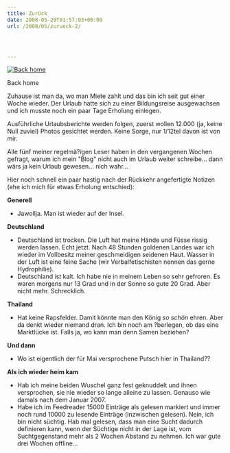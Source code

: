 ```yaml
---
title: Zurück
date: 2008-05-29T01:57:03+00:00
url: /2008/05/zurueck-2/




---
```

<div class="flickr">
  <a href="http://www.flickr.com/photos/schreibblogade/2533405695/" title="Back home"><img src="//farm3.static.flickr.com/2273/2533405695_bdf853e038.jpg" alt="Back home" /></a></p>

  <p>
    Back home
  </p>
</div>

Zuhause ist man da, wo man Miete zahlt und das bin ich seit gut einer Woche wieder. Der Urlaub hatte sich zu einer Bildungsreise ausgewachsen und ich musste noch ein paar Tage Erholung einlegen.

Ausführliche Urlaubsberichte werden folgen, zuerst wollen 12.000 (ja, keine Null zuviel) Photos gesichtet werden. Keine Sorge, nur 1/12tel davon ist von mir.

Alle fünf meiner regelmä?igen Leser haben in den vergangenen Wochen gefragt, warum ich mein "Blog" nicht auch im Urlaub weiter schreibe... dann wärs ja kein Urlaub gewesen... nich wahr...

Hier noch schnell ein paar hastig nach der Rückkehr angefertigte Notizen (ehe ich mich für etwas Erholung entschied):

**Generell**

* Jawollja. Man ist wieder auf der Insel.

**Deutschland**

* Deutschland ist trocken. Die Luft hat meine Hände und Füsse rissig werden lassen. Echt jetzt. Nach 48 Stunden goldenen Landes war ich wieder im Vollbesitz meiner geschmeidigen seidenen Haut. Wasser in der Luft ist eine feine Sache (wir Verbalfetischisten nennen das gerne Hydrophilie).
* Deutschland ist kalt. Ich habe nie in meinem Leben so sehr gefroren. Es waren morgens nur 13 Grad und in der Sonne so gute 20 Grad. Aber nicht mehr. Schrecklich.

**Thailand**

* Hat keine Rapsfelder. Damit könnte man den König _so schön_ ehren. Aber da denkt wieder niemand dran. Ich bin noch am ?berlegen, ob das eine Marktlücke ist. Falls ja, wo kann man denn Samen beziehen?

**Und dann**

* Wo ist eigentlich der für Mai versprochene Putsch hier in Thailand??

**Als ich wieder heim kam**

* Hab ich meine beiden Wuschel ganz fest geknuddelt und ihnen versprochen, sie nie wieder so lange alleine zu lassen. Genauso wie damals nach dem Januar 2007.
* Habe ich im Feedreader 15000 Einträge als gelesen markiert und immer noch rund 10000 zu lesende Einträge (inzwischen gelesen). Nein, ich bin nicht süchtig. Hab mal gelesen, dass man eine Sucht dadurch definieren kann, wenn der Süchtige nicht in der Lage ist, vom Suchtgegenstand mehr als 2 Wochen Abstand zu nehmen. Ich war gute drei Wochen offline...
